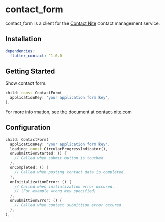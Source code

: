 # contact_form

contact_form is a client for the [Contact Nite](https://contact-nite.com) contact management service.

## Installation

```yaml
dependencies:
  flutter_contact: ^1.0.0
```

## Getting Started

Show contact form.

```dart
child: const ContactForm(
  applicationKey: 'your application form key',
),
```

For more information, see the document at [contact-nite.com](https://contact-nite.com/documentation)

## Configuration

```dart
child: ContactForm(
  applicationKey: 'your application form key',
  loading: const CircularProgressIndicator(),
  onSubmittionStarted: () {
    // Called when submit button is touched.
  },
  onCompleted: () {
    // Called when posting contact data is completed.
  },
  onInitializationError: () {
    // Called when initialization error occured.
    // (For example wrong key specified)
  },
  onSubmittionError: () {
    // Called when contact submittion error occured.
  },
),
```
